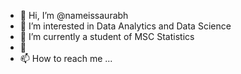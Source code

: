 - 👋 Hi, I’m @nameissaurabh
- 👀 I’m interested in Data Analytics and Data Science
- 🌱 I’m currently a student of MSC Statistics
- 💞️ 
- 📫 How to reach me ...

<!---
nameissaurabh/nameissaurabh is a ✨ special ✨ repository because its `README.md` (this file) appears on your GitHub profile.
You can click the Preview link to take a look at your changes.
--->
